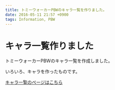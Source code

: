 ```yaml
---
title: トミーウォーカーPBWのキャラ一覧を作りました。
date: 2016-05-11 21:57 +0900
tags: Information, PBW
---
```


# キャラ一覧作りました

トミーウォーカーPBWのキャラ一覧を作成しました。

いろいろ、キャラを作ったものです。

[キャラ一覧のページはこちら](/tommywalker/characters/)
